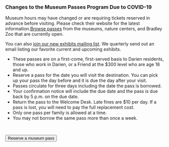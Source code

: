 <div class="row">
<div class="col-md-8">

### Changes to the Museum Passes Program Due to COVID-19
Museum hours may have changed or are requiring tickets reserved in advance before visiting. Please check their website for the latest information.[Browse passes](https://dar.to/3EkHtGi "Browse passes") from the museums, nature centers, and Bradley Zoo that are currently open. 

You can also [join our new exhibits mailing list](https://dar.to/2HWImat "Join mailing list"). We quarterly send out an email listing our favorite current and upcoming exhibits. 

* These passes are on a first-come, first-served basis to Darien residents, those who work in Darien, or a Friend at the $300 level who are age 18 and up.
* Reserve a pass for the date you will visit the destination. You can pick up your pass the day before and it is due the day after your visit.
* Passes circulate for three days including the date the pass is borrowed. 
* Your confirmation notice will include the due date and the pass is due back by 5 p.m. on the due date.
* Return the pass to the Welcome Desk. Late fines are $10 per day. If a pass is lost, you will need to pay the full replacement cost. 
* Only one pass per family is allowed at a time. 
* You may not borrow the same pass more than once a week.
<br />
</div>
<div class="col-md-4">

<a href="https://dar.to/3EkHtGi"><button class="btn-u btn-u-lg btn-u-dark-blue btn-block" type="button">Reserve a museum pass</button></a>

</div>
</div>